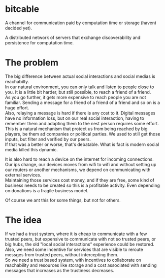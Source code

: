 # bitcable
A channel for communication paid by computation time or storage (havent decided yet).

A distributed network of servers that exchange discoverability and persistence for computation time.

# The problem  

The big difference between actual social interactions and social medias is reachabilty.  
In our natural environment, you can only talk and listen to people close to you. It is a little bit harder, but still possible, to reach a friend of a friend.  
As you go further, it gets more expensive to reach people you are not familiar. Sending a message for a friend of a friend of a friend and so on is a huge effort.  
Also, relaying a message is hard if there is any cost to it. Digital messages have no information loss, but on our real social interaction, having to remember them and adapting them to the nest person requires some effort.  
This is a natural mechanism that protect us from being reached by big players, be them ad companies or political parties. We used to still get those inputs, but filter and verified by our peers.  
If that was a better or worse, that's debatable. What is fact is modern social media killed this dynamic.  

It is also hard to reach a device on the internet for incoming connections. Our ips change, our devices moves from wifi to wifi and without setting up our routers or another mechanisms, we depend on communicating with external services.  
Maintaining those services cost money, and if they are free, some kind of business needs to be created so this is a profitable activity. Even depending on donations is a fragile business model.  

Of course we ant this for some things, but not for others.  

# The idea  
If we had a trust system, where it is cheap to communicate with a few trusted peers, but expensive to communicate with not so trusted peers, or big hubs, the old "local social interactions" experience could be restored.  
Also, we need some incentive for services that are visible to reroute messges from trusted peers, without intercepting them.  
So we need a trust based system, with incentives to collaborate on reachability and resources like storage and a cost associated with sending messages that increases as the trustiness decreases.  
